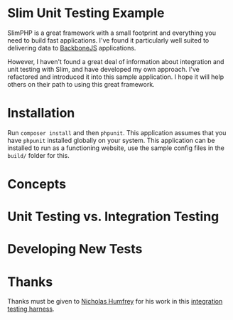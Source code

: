 
Slim Unit Testing Example
================================================================================

SlimPHP is a great framework with a small footprint and everything you need to
build fast applications. I've found it particularly well suited to delivering
data to [BackboneJS][bb] applications.

However, I haven't found a great deal of information about integration and unit
testing with Slim, and have developed my own approach. I've refactored and
introduced it into this sample application. I hope it will help others on their
path to using this great framework.

# Installation

Run `composer install` and then `phpunit`. This application assumes that you
have `phpunit` installed globally on your system. This application can be
installed to run as a functioning website, use the sample config files in the
`build/` folder for this.

# Concepts

# Unit Testing vs. Integration Testing

# Developing New Tests

# Thanks

Thanks must be given to [Nicholas Humfrey][njh] for his work in this
[integration testing harness][njh_test].

[bb]: http://backbonejs.org
[njh]: https://github.com/njh
[njh_test]: https://github.com/njh/njh.me/blob/master/test/IntegrationTest.php
